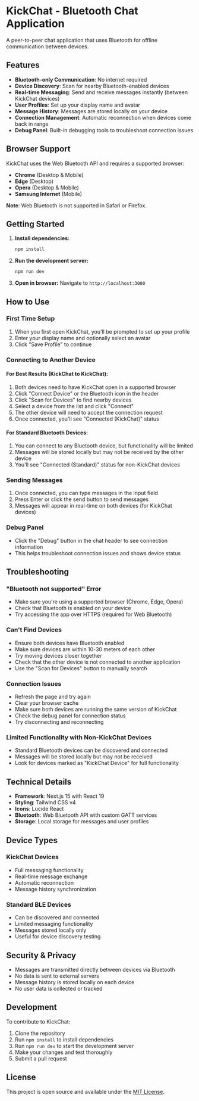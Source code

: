 # KickChat - Bluetooth Chat Application

A peer-to-peer chat application that uses Bluetooth for offline communication between devices.

## Features

- **Bluetooth-only Communication**: No internet required
- **Device Discovery**: Scan for nearby Bluetooth-enabled devices
- **Real-time Messaging**: Send and receive messages instantly (between KickChat devices)
- **User Profiles**: Set up your display name and avatar
- **Message History**: Messages are stored locally on your device
- **Connection Management**: Automatic reconnection when devices come back in range
- **Debug Panel**: Built-in debugging tools to troubleshoot connection issues

## Browser Support

KickChat uses the Web Bluetooth API and requires a supported browser:

- **Chrome** (Desktop & Mobile)
- **Edge** (Desktop)
- **Opera** (Desktop & Mobile)
- **Samsung Internet** (Mobile)

**Note**: Web Bluetooth is not supported in Safari or Firefox.

## Getting Started

1. **Install dependencies:**
   ```bash
   npm install
   ```

2. **Run the development server:**
   ```bash
   npm run dev
   ```

3. **Open in browser:**
   Navigate to `http://localhost:3000`

## How to Use

### First Time Setup
1. When you first open KickChat, you'll be prompted to set up your profile
2. Enter your display name and optionally select an avatar
3. Click "Save Profile" to continue

### Connecting to Another Device

#### For Best Results (KickChat to KickChat):
1. Both devices need to have KickChat open in a supported browser
2. Click "Connect Device" or the Bluetooth icon in the header
3. Click "Scan for Devices" to find nearby devices
4. Select a device from the list and click "Connect"
5. The other device will need to accept the connection request
6. Once connected, you'll see "Connected (KickChat)" status

#### For Standard Bluetooth Devices:
1. You can connect to any Bluetooth device, but functionality will be limited
2. Messages will be stored locally but may not be received by the other device
3. You'll see "Connected (Standard)" status for non-KickChat devices

### Sending Messages
1. Once connected, you can type messages in the input field
2. Press Enter or click the send button to send messages
3. Messages will appear in real-time on both devices (for KickChat devices)

### Debug Panel
- Click the "Debug" button in the chat header to see connection information
- This helps troubleshoot connection issues and shows device status

## Troubleshooting

### "Bluetooth not supported" Error
- Make sure you're using a supported browser (Chrome, Edge, Opera)
- Check that Bluetooth is enabled on your device
- Try accessing the app over HTTPS (required for Web Bluetooth)

### Can't Find Devices
- Ensure both devices have Bluetooth enabled
- Make sure devices are within 10-30 meters of each other
- Try moving devices closer together
- Check that the other device is not connected to another application
- Use the "Scan for Devices" button to manually search

### Connection Issues
- Refresh the page and try again
- Clear your browser cache
- Make sure both devices are running the same version of KickChat
- Check the debug panel for connection status
- Try disconnecting and reconnecting

### Limited Functionality with Non-KickChat Devices
- Standard Bluetooth devices can be discovered and connected
- Messages will be stored locally but may not be received
- Look for devices marked as "KickChat Device" for full functionality

## Technical Details

- **Framework**: Next.js 15 with React 19
- **Styling**: Tailwind CSS v4
- **Icons**: Lucide React
- **Bluetooth**: Web Bluetooth API with custom GATT services
- **Storage**: Local storage for messages and user profiles

## Device Types

### KickChat Devices
- Full messaging functionality
- Real-time message exchange
- Automatic reconnection
- Message history synchronization

### Standard BLE Devices
- Can be discovered and connected
- Limited messaging functionality
- Messages stored locally only
- Useful for device discovery testing

## Security & Privacy

- Messages are transmitted directly between devices via Bluetooth
- No data is sent to external servers
- Message history is stored locally on each device
- No user data is collected or tracked

## Development

To contribute to KickChat:

1. Clone the repository
2. Run `npm install` to install dependencies
3. Run `npm run dev` to start the development server
4. Make your changes and test thoroughly
5. Submit a pull request

## License

This project is open source and available under the [MIT License](LICENSE).
